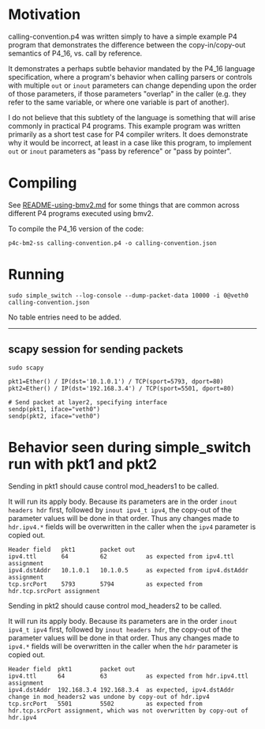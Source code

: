 # Motivation

calling-convention.p4 was written simply to have a simple example P4
program that demonstrates the difference between the copy-in/copy-out
semantics of P4_16, vs. call by reference.

It demonstrates a perhaps subtle behavior mandated by the P4_16
language specification, where a program's behavior when calling
parsers or controls with multiple `out` or `inout` parameters can
change depending upon the order of those parameters, if those
parameters "overlap" in the caller (e.g. they refer to the same
variable, or where one variable is part of another).

I do not believe that this subtlety of the language is something that
will arise commonly in practical P4 programs.  This example program
was written primarily as a short test case for P4 compiler writers.
It does demonstrate why it would be incorrect, at least in a case like
this program, to implement `out` or `inout` parameters as "pass by
reference" or "pass by pointer".


# Compiling

See [README-using-bmv2.md](../README-using-bmv2.md) for some things
that are common across different P4 programs executed using bmv2.

To compile the P4_16 version of the code:

    p4c-bm2-ss calling-convention.p4 -o calling-convention.json


# Running

    sudo simple_switch --log-console --dump-packet-data 10000 -i 0@veth0 calling-convention.json

No table entries need to be added.

----------------------------------------------------------------------
scapy session for sending packets
----------------------------------------------------------------------

    sudo scapy

    pkt1=Ether() / IP(dst='10.1.0.1') / TCP(sport=5793, dport=80)
    pkt2=Ether() / IP(dst='192.168.3.4') / TCP(sport=5501, dport=80)

    # Send packet at layer2, specifying interface
    sendp(pkt1, iface="veth0")
    sendp(pkt2, iface="veth0")


# Behavior seen during simple_switch run with pkt1 and pkt2

Sending in pkt1 should cause control mod_headers1 to be called.

It will run its apply body.  Because its parameters are in the order
`inout headers hdr` first, followed by `inout ipv4_t ipv4`, the
copy-out of the parameter values will be done in that order.  Thus any
changes made to `hdr.ipv4.*` fields will be overwritten in the caller
when the `ipv4` parameter is copied out.

    Header field   pkt1       packet out
    ipv4.ttl       64         62           as expected from ipv4.ttl assignment
    ipv4.dstAddr   10.1.0.1   10.1.0.5     as expected from ipv4.dstAddr assignment
    tcp.srcPort    5793       5794         as expected from hdr.tcp.srcPort assignment


Sending in pkt2 should cause control mod_headers2 to be called.

It will run its apply body.  Because its parameters are in the order
`inout ipv4_t ipv4` first, followed by `inout headers hdr`, the
copy-out of the parameter values will be done in that order.  Thus any
changes made to `ipv4.*` fields will be overwritten in the caller when
the `hdr` parameter is copied out.

    Header field  pkt1        packet out
    ipv4.ttl      64          63           as expected from hdr.ipv4.ttl assignment
    ipv4.dstAddr  192.168.3.4 192.168.3.4  as expected, ipv4.dstAddr change in mod_headers2 was undone by copy-out of hdr.ipv4
    tcp.srcPort   5501        5502         as expected from hdr.tcp.srcPort assignment, which was not overwritten by copy-out of hdr.ipv4
